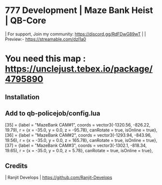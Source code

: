 # 777 Development | Maze Bank Heist | QB-Core

| For support, Join my community: https://discord.gg/RdFDwG89wT |
| Preview:- https://streamable.com/dzl1a0

# You need this map : https://unclejust.tebex.io/package/4795890

## Installation

## Add to qb-policejob/config.lua
[35] = {label = "MazeBank CAM#1", coords = vector3(-1320.56, -826.22, 19.79), r = {x = -35.0, y = 0.0, z = -95.78}, canRotate = true, isOnline = true},
[36] = {label = "MazeBank CAM#2", coords = vector3(-1293.94, -843.96, 19.56), r = {x = -35.0, y = 0.0, z = 165.78}, canRotate = true, isOnline = true},
[37] = {label = "MazeBank CAM#3", coords = vector3(-1302.1, -818.34, 19.65), r = {x = -35.0, y = 0.0, z = 5.78}, canRotate = true, isOnline = true},

## Credits
| Ranjit Develops | https://github.com/Ranjit-Develops
